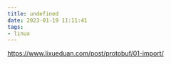 ```yaml
---
title: undefined
date: 2023-01-19 11:11:41
tags:
- linux
---
```


https://www.lixueduan.com/post/protobuf/01-import/
